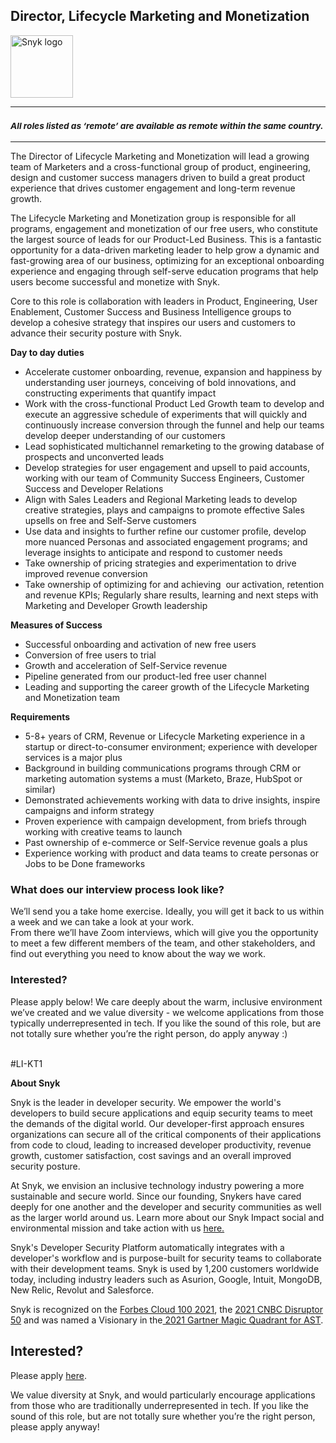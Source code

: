Director, Lifecycle Marketing and Monetization
---

<img src="https://res.cloudinary.com/snyk/image/upload/v1537345894/press-kit/brand/logo-black.png" width="100" alt="Snyk logo" />

<hr>
<h3><em><strong><sub>All roles listed as ‘remote’ are available as remote within the same country.</sub></strong></em></h3>
<hr>
<p><span style="font-weight: 400;">The Director of Lifecycle Marketing and Monetization will lead a growing team of Marketers and a cross-functional group of product, engineering, design and customer success managers driven to build a great product experience that drives customer engagement and long-term revenue growth.&nbsp;</span></p>
<p><span style="font-weight: 400;">The Lifecycle Marketing and Monetization group is responsible for all programs, engagement and monetization of our free users, who constitute the largest source of leads for our Product-Led Business. This is a fantastic opportunity for a data-driven marketing leader to help grow a dynamic and fast-growing area of our business, optimizing for an exceptional onboarding experience and engaging through self-serve education programs that help users become successful and monetize with Snyk.&nbsp;</span></p>
<p><span style="font-weight: 400;">Core to this role is collaboration with leaders in Product, Engineering, User Enablement, Customer Success and Business Intelligence groups to develop a cohesive strategy that inspires our users and customers to advance their security posture with Snyk.&nbsp;&nbsp;</span></p>
<p><span style="font-weight: 400;"><strong>Day to day duties</strong></span><span style="font-weight: 400;"><br></span></p>
<ul>
<li style="font-weight: 400;"><span style="font-weight: 400;">Accelerate customer onboarding, revenue, expansion and happiness by understanding user journeys, conceiving of bold innovations, and constructing experiments that quantify impact</span></li>
<li style="font-weight: 400;"><span style="font-weight: 400;">Work with the cross-functional Product Led Growth team to develop and execute an aggressive schedule of experiments that will quickly and continuously increase conversion through the funnel and help our teams develop deeper understanding of our customers&nbsp;</span></li>
<li style="font-weight: 400;"><span style="font-weight: 400;">Lead sophisticated multichannel remarketing to the growing database of prospects and unconverted leads&nbsp;</span></li>
<li style="font-weight: 400;"><span style="font-weight: 400;">Develop strategies for user engagement and upsell to paid accounts, working with our team of Community Success Engineers, Customer Success and Developer Relations&nbsp;</span></li>
<li style="font-weight: 400;"><span style="font-weight: 400;">Align with Sales Leaders and Regional Marketing leads to develop creative strategies, plays and campaigns to promote effective Sales upsells on free and Self-Serve customers</span></li>
<li style="font-weight: 400;"><span style="font-weight: 400;">Use data and insights to further refine our customer profile, develop more nuanced Personas and associated engagement programs; and leverage insights to anticipate and respond to customer needs</span></li>
<li style="font-weight: 400;"><span style="font-weight: 400;">Take ownership of pricing strategies and experimentation to drive improved revenue conversion&nbsp;</span></li>
<li style="font-weight: 400;"><span style="font-weight: 400;">Take ownership of optimizing for and achieving&nbsp; our activation, retention and revenue KPIs; Regularly share results, learning and next steps with Marketing and Developer Growth leadership</span></li>
</ul>
<p><strong>Measures of Success&nbsp;</strong><span style="font-weight: 400;">&nbsp;</span></p>
<ul>
<li style="font-weight: 400;"><span style="font-weight: 400;">Successful onboarding and activation of new free users&nbsp;</span></li>
<li style="font-weight: 400;"><span style="font-weight: 400;">Conversion of free users to trial&nbsp;&nbsp;</span></li>
<li style="font-weight: 400;"><span style="font-weight: 400;">Growth and acceleration of Self-Service revenue&nbsp;</span></li>
<li style="font-weight: 400;"><span style="font-weight: 400;">Pipeline generated from our product-led free user channel&nbsp;</span></li>
<li style="font-weight: 400;"><span style="font-weight: 400;">Leading and supporting the career growth of the Lifecycle Marketing and Monetization team&nbsp;</span></li>
</ul>
<p><strong>Requirements&nbsp;</strong></p>
<ul>
<li style="font-weight: 400;"><span style="font-weight: 400;">5-8+ years of CRM, Revenue or Lifecycle Marketing experience in a startup or direct-to-consumer environment; experience with developer services is a major plus</span></li>
<li style="font-weight: 400;"><span style="font-weight: 400;">Background in building communications programs through CRM or marketing automation systems a must (Marketo, Braze, HubSpot or similar)</span></li>
<li style="font-weight: 400;"><span style="font-weight: 400;">Demonstrated achievements working with data to drive insights, inspire campaigns and inform strategy</span></li>
<li style="font-weight: 400;"><span style="font-weight: 400;">Proven experience with campaign development, from briefs through working with creative teams to launch&nbsp;</span></li>
<li style="font-weight: 400;"><span style="font-weight: 400;">Past ownership of e-commerce or Self-Service revenue goals a plus&nbsp;</span></li>
<li style="font-weight: 400;"><span style="font-weight: 400;">Experience working with product and data teams to create personas or Jobs to be Done frameworks </span></li>
</ul>
<h3><strong>What does our interview process look like?</strong></h3>
<p>We’ll send you a take home exercise. Ideally, you will get it back to us within a week and we can take a look at your work.<br>From there we’ll have Zoom interviews, which will give you the opportunity to meet a few different members of the team, and other stakeholders, and find out everything you need to know about the way we work.</p>
<h3><strong>Interested?</strong></h3>
<p><span style="font-weight: 400;">Please apply below! We care deeply about the warm, inclusive environment we’ve created and we value diversity - we welcome applications from those typically underrepresented in tech. If you like the sound of this role, but are not totally sure whether you’re the right person, do apply anyway :)<br><br></span></p>
<p><span style="font-weight: 400;">#LI-KT1</span></p><div class="content-conclusion"><p><strong>About Snyk</strong></p>
<p><span style="font-weight: 400;">Snyk is the leader in developer security. We empower the world's developers to build secure applications and equip security teams to meet the demands of the digital world. Our developer-first approach ensures organizations can secure all of the critical components of their applications from code to cloud, leading to increased developer productivity, revenue growth, customer satisfaction, cost savings and an overall improved security posture.&nbsp;</span></p>
<p><span style="font-weight: 400;">At Snyk, we envision an inclusive technology industry powering a more sustainable and secure world.</span> <span style="font-weight: 400;">Since our founding, Snykers have cared deeply for one another and the developer and security communities as well as the larger world around us. Learn more about our Snyk Impact social and environmental mission and take action with us </span><a href="https://snyk.io/about/snyk-impact/"><span style="font-weight: 400;">here.</span></a></p>
<p><span style="font-weight: 400;">Snyk's Developer Security Platform automatically integrates with a developer's workflow and is purpose-built for security teams to collaborate with their development teams. Snyk is used by 1,200 customers worldwide today, including industry leaders such as Asurion, Google, Intuit, MongoDB, New Relic, Revolut and Salesforce.</span></p>
<p><span style="font-weight: 400;">Snyk is recognized on the </span><a href="https://www.forbes.com/cloud100/#6f24b5ba5f94"><span style="font-weight: 400;">Forbes Cloud 100 2021</span></a><span style="font-weight: 400;">, the </span><a href="https://www.cnbc.com/2021/05/25/these-are-the-2021-cnbc-disruptor-50-companies.html"><span style="font-weight: 400;">2021 CNBC Disruptor 50</span></a><span style="font-weight: 400;"> and was named a Visionary in the</span><a href="https://snyk.io/blog/snyk-visionary-2021-gartner-magic-quadrant-for-ast/"><span style="font-weight: 400;"> 2021 Gartner Magic Quadrant for AST</span></a><span style="font-weight: 400;">.</span></p></div>

Interested?
---

Please apply [here](https://boards.greenhouse.io/snyk/jobs/6014929002#app).

We value diversity at Snyk, and would particularly encourage applications from those who are traditionally underrepresented in tech.
If you like the sound of this role, but are not totally sure whether you’re the right person, please apply anyway!
